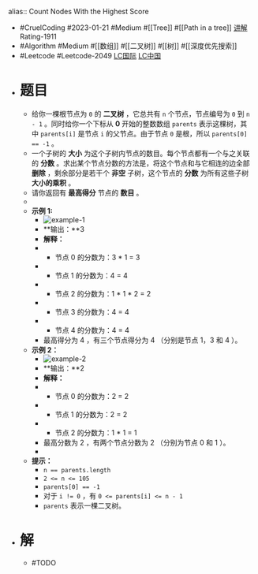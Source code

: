 alias:: Count Nodes With the Highest Score

- #CruelCoding #2023-01-21 #Medium #[[Tree]] #[[Path in a tree]] [讲解](https://youtu.be/BIBN-vYO4Gk) Rating-1911
- #Algorithm #Medium #[[数组]] #[[二叉树]] #[[树]] #[[深度优先搜索]]
- #Leetcode #Leetcode-2049 [LC国际](https://leetcode.com/problems/count-nodes-with-the-highest-score/) [LC中国](https://leetcode.cn/problems/count-nodes-with-the-highest-score/)
- # 题目
	- 给你一棵根节点为 `0` 的 **二叉树** ，它总共有 `n` 个节点，节点编号为 `0` 到 `n - 1` 。同时给你一个下标从 **0** 开始的整数数组 `parents` 表示这棵树，其中 `parents[i]` 是节点 `i` 的父节点。由于节点 `0` 是根，所以 `parents[0] == -1` 。
	- 一个子树的 **大小** 为这个子树内节点的数目。每个节点都有一个与之关联的 **分数** 。求出某个节点分数的方法是，将这个节点和与它相连的边全部 **删除** ，剩余部分是若干个 **非空** 子树，这个节点的 **分数** 为所有这些子树 **大小的乘积** 。
	- 请你返回有 **最高得分** 节点的 **数目** 。
	-
	- **示例 1:**
		- ![example-1](https://assets.leetcode.com/uploads/2021/10/03/example-1.png)
		- **输出：**3
		- **解释：**
		- - 节点 0 的分数为：3 \* 1 = 3
		- - 节点 1 的分数为：4 = 4
		- - 节点 2 的分数为：1 \* 1 \* 2 = 2
		- - 节点 3 的分数为：4 = 4
		- - 节点 4 的分数为：4 = 4
		- 最高得分为 4 ，有三个节点得分为 4 （分别是节点 1，3 和 4 ）。
	- **示例 2：**
		- ![example-2](https://assets.leetcode.com/uploads/2021/10/03/example-2.png)
		- **输出：**2
		- **解释：**
		- - 节点 0 的分数为：2 = 2
		- - 节点 1 的分数为：2 = 2
		- - 节点 2 的分数为：1 \* 1 = 1
		- 最高分数为 2 ，有两个节点分数为 2 （分别为节点 0 和 1 ）。
		-
	- **提示：**
		- `n == parents.length`
		- `2 <= n <= 105`
		- `parents[0] == -1`
		- 对于 `i != 0` ，有 `0 <= parents[i] <= n - 1`
		- `parents` 表示一棵二叉树。
- # 解
	- #TODO